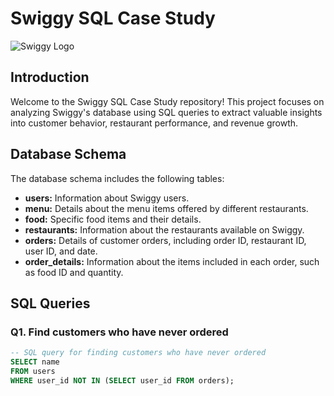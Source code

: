 # Swiggy SQL Case Study

![Swiggy Logo]([(https://logosmarken.com/wp-content/uploads/2020/11/Swiggy-Zeichen.png)](https://logosmarken.com/wp-content/uploads/2020/11/Swiggy-Zeichen.png))

## Introduction

Welcome to the Swiggy SQL Case Study repository! This project focuses on analyzing Swiggy's database using SQL queries to extract valuable insights into customer behavior, restaurant performance, and revenue growth.

## Database Schema

The database schema includes the following tables:

- **users:** Information about Swiggy users.
- **menu:** Details about the menu items offered by different restaurants.
- **food:** Specific food items and their details.
- **restaurants:** Information about the restaurants available on Swiggy.
- **orders:** Details of customer orders, including order ID, restaurant ID, user ID, and date.
- **order_details:** Information about the items included in each order, such as food ID and quantity.

## SQL Queries

### Q1. Find customers who have never ordered

```sql
-- SQL query for finding customers who have never ordered
SELECT name
FROM users
WHERE user_id NOT IN (SELECT user_id FROM orders);
